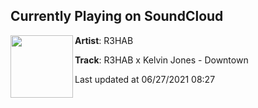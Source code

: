 ## Currently Playing on SoundCloud

[<img align="left" width="100" src="https://i1.sndcdn.com/artworks-CCZPnvDAGkRXRegB-GGdvJQ-t500x500.jpg">](https://soundcloud.com/r3hab/r3hab-x-kelvin-jones-downtown)

**Artist**: R3HAB 

**Track**: R3HAB x Kelvin Jones - Downtown

Last updated at 06/27/2021 08:27
